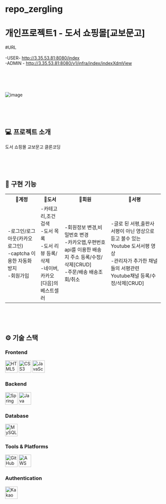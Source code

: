 # repo_zergling
<h1>개인프로젝트1 - 도서 쇼핑몰[교보문고]</h1>

#URL <br/><br/>
     -USER- http://3.35.53.81:8080/index<br/>
     -ADMIN - http://3.35.53.81:8080/v1/infra/index/indexXdmView
<br /><br /><br /><br /><br /><br />
![image](https://github.com/user-attachments/assets/fc87222c-0543-466d-abc2-8742b5b2ad53)

<br /><br /><br />

## 💻 프로젝트 소개
도서 쇼핑몰 교보문고 클론코딩


<br /><br /><br />

##  🎯 구현 기능
<table>
     <tr>
          <th>🔐계정</th>
          <th>📕도서</th>
          <th>👤회원</th>
          <th>📝서평</th>
     </tr>
     <tr>
          <td>
               -로그인/로그아웃(카카오로그인)<br />
               -captcha 이용한 자동화방지<br />
               -회원가입<br />
          </td>
          <td>
               -카테고리,조건 검색<br />
               -도서 목록<br />
               -도서 리뷰 등록/삭제<br />
               -네이버,카카오[다음]의 베스트셀러<br />
          </td>
          <td>
               -회원정보 변경,비밀번호 변경<br />
               -카카오맵,우편번호api를 이용한 배송지 주소 등록/수정/삭제[CRUD]<br />
               -주문/배송 배송조회/취소<br />
          </td>
          <td>
               -글로 된 서평,출판사 서평이 아닌 영상으로 듣고 볼수 있는 Youtube 도서서평 영상<br />
               -관리자가 추가한 채널들의 서평관련 Youtube채널 등록/수정/삭제[CRUD]<br />
          </td>
     </tr>
</table>
<br /><br /><br />

## ⚙️ 기술 스택

### Frontend
<img src="https://cdn.jsdelivr.net/gh/devicons/devicon/icons/html5/html5-original.svg" alt="HTML5" width="40" height="40"/>  <img src="https://cdn.jsdelivr.net/gh/devicons/devicon/icons/css3/css3-original.svg" alt="CSS3" width="40" height="40"/>  <img src="https://cdn.jsdelivr.net/gh/devicons/devicon/icons/javascript/javascript-original.svg" alt="JavaScript" width="40" height="40"/>  

### Backend
<img src="https://cdn.jsdelivr.net/gh/devicons/devicon/icons/spring/spring-original.svg" alt="Spring" width="40" height="40"/>  <img src="https://cdn.jsdelivr.net/gh/devicons/devicon/icons/java/java-original.svg" alt="Java" width="40" height="40"/>  

### Database
<img src="https://cdn.jsdelivr.net/gh/devicons/devicon/icons/mysql/mysql-original.svg" alt="MySQL" width="40" height="40"/>  

### Tools & Platforms
<img src="https://cdn.jsdelivr.net/gh/devicons/devicon/icons/github/github-original.svg" alt="GitHub" width="40" height="40"/>  <img src="https://cdn.jsdelivr.net/gh/devicons/devicon/icons/amazonwebservices/amazonwebservices-original.svg" alt="AWS" width="40" height="40"/>  

### Authentication
<img src="https://developers.kakao.com/assets/img/about/logos/kakaolink/kakaolink_btn_medium.png" alt="Kakao Login" width="40" height="40"/>  


